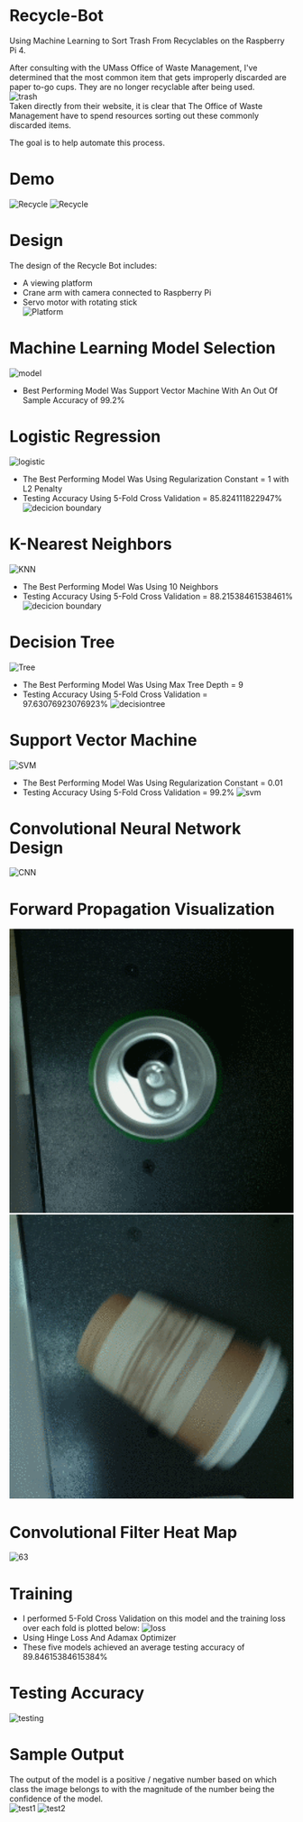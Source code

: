 # Recycle-Bot
Using Machine Learning to Sort Trash From Recyclables on the Raspberry Pi 4. <br/>

After consulting with the UMass Office of Waste Management, I've determined that the most common item that gets improperly discarded are paper to-go cups. They are no longer recyclable after being used. <br/>
![trash](https://i.imgur.com/kAUAi2h.png) <br/>
Taken directly from their website, it is clear that The Office of Waste Management have to spend resources sorting out these commonly discarded items. <br/>

The goal is to help automate this process.

# Demo
![Recycle](https://github.com/vee-upatising/Recycle-AI/blob/master/Trash.gif)
![Recycle](https://github.com/vee-upatising/Recycle-AI/blob/master/Recycle.gif)
<br/>

# Design
The design of the Recycle Bot includes:<br/>
* A viewing platform
* Crane arm with camera connected to Raspberry Pi
* Servo motor with rotating stick<br/>
![Platform](https://i.imgur.com/4Z5y41F.jpg)

# Machine Learning Model Selection
![model](https://i.imgur.com/RoTqcjP.png)<br/>
* Best Performing Model Was Support Vector Machine With An Out Of Sample Accuracy of 99.2%

# Logistic Regression
![logistic](https://i.imgur.com/xrvqndp.png)<br/>
* The Best Performing Model Was Using Regularization Constant = 1 with L2 Penalty<br/>
* Testing Accuracy Using 5-Fold Cross Validation = 85.824111822947%<br/>
![decicion boundary](https://i.imgur.com/AB6UsMw.png)

# K-Nearest Neighbors
![KNN](https://i.imgur.com/D6Faroe.png)<br/>
* The Best Performing Model Was Using 10 Neighbors <br/>
* Testing Accuracy Using 5-Fold Cross Validation = 88.21538461538461% <br/>
![decicion boundary](https://i.imgur.com/5vPYfCr.png)

# Decision Tree
![Tree](https://i.imgur.com/YyWqpTD.png)<br/>
* The Best Performing Model Was Using Max Tree Depth = 9<br/>
* Testing Accuracy Using 5-Fold Cross Validation = 97.63076923076923%
![decisiontree](https://i.imgur.com/AmPVfXD.png)

# Support Vector Machine
![SVM](https://i.imgur.com/fJCgv1U.png)<br/>
* The Best Performing Model Was Using Regularization Constant = 0.01<br/>
* Testing Accuracy Using 5-Fold Cross Validation = 99.2%
![svm](https://i.imgur.com/sU8CgSl.png)

# Convolutional Neural Network Design
![CNN](https://i.imgur.com/mQnUptP.png)

# Forward Propagation Visualization
![Forward Prop](https://raw.githubusercontent.com/vee-upatising/Recycle-Bot/master/CNN%20Forward%20Propagation.gif)
![Forward Prop 2](https://raw.githubusercontent.com/vee-upatising/Recycle-Bot/master/CNN%20Forward%20Propagation%202.gif)

# Convolutional Filter Heat Map
![63](https://i.imgur.com/0JTGrmm.png)

# Training
* I performed 5-Fold Cross Validation on this model and the training loss over each fold is plotted below:
![loss](https://i.imgur.com/PlGAcsJ.png)<br/>
* Using Hinge Loss And Adamax Optimizer
* These five models achieved an average testing accuracy of 89.84615384615384%

# Testing Accuracy
![testing](https://i.imgur.com/qggApQM.png)

# Sample Output
The output of the model is a positive / negative number based on which class the image belongs to with the magnitude of the number being the confidence of the model.<br/>
![test1](https://i.imgur.com/nIcemHx.png)
![test2](https://i.imgur.com/TvuEe14.png)

